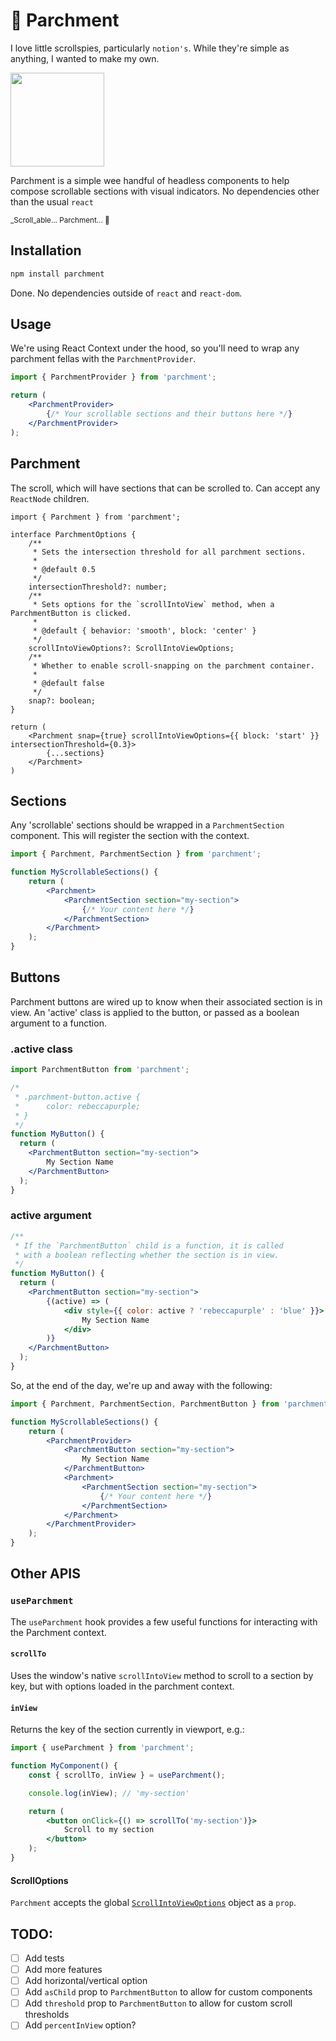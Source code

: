 # 📜 Parchment

I love little scrollspies, particularly `notion's`. While they're simple as anything, I wanted to make my own.

<img src="https://github.com/user-attachments/assets/b2ad4bbe-835e-4ea2-aac4-81d29b445158" width="150px" />

Parchment is a simple wee handful of headless components to help compose scrollable sections with visual indicators. No dependencies other than the usual `react`

<small>_Scroll_able... Parchment... 📜</small>

## Installation
```bash
npm install parchment
```

Done. No dependencies outside of `react` and `react-dom`.

## Usage
We're using React Context under the hood, so you'll need to wrap any parchment fellas with the `ParchmentProvider`.

```jsx
import { ParchmentProvider } from 'parchment';

return (
    <ParchmentProvider>
        {/* Your scrollable sections and their buttons here */}
    </ParchmentProvider>
);
```

## Parchment
The scroll, which will have sections that can be scrolled to. Can accept any `ReactNode` children.

```tsx
import { Parchment } from 'parchment';

interface ParchmentOptions {
    /**
     * Sets the intersection threshold for all parchment sections.
     *
     * @default 0.5
     */
    intersectionThreshold?: number;
    /**
     * Sets options for the `scrollIntoView` method, when a ParchmentButton is clicked.
     *
     * @default { behavior: 'smooth', block: 'center' }
     */
    scrollIntoViewOptions?: ScrollIntoViewOptions;
    /**
     * Whether to enable scroll-snapping on the parchment container.
     *
     * @default false
     */
    snap?: boolean;
}

return (
    <Parchment snap={true} scrollIntoViewOptions={{ block: 'start' }} intersectionThreshold={0.3}>
        {...sections}
    </Parchment>
)

```

## Sections
Any 'scrollable' sections should be wrapped in a `ParchmentSection` component. This will register the section with the context.

```jsx
import { Parchment, ParchmentSection } from 'parchment';

function MyScrollableSections() {
    return (
        <Parchment>
            <ParchmentSection section="my-section">
                {/* Your content here */}
            </ParchmentSection>
        </Parchment>
    );
}
```

## Buttons
Parchment buttons are wired up to know when their associated section is in view. An 'active' class is
applied to the button, or passed as a boolean argument to a function.

### .active class
```jsx
import ParchmentButton from 'parchment';

/*
 * .parchment-button.active {
 *      color: rebeccapurple;
 * }
 */
function MyButton() {
  return (
    <ParchmentButton section="my-section">
        My Section Name
    </ParchmentButton>
  );
}
```

### active argument
```jsx
/**
 * If the `ParchmentButton` child is a function, it is called
 * with a boolean reflecting whether the section is in view.
 */
function MyButton() {
  return (
    <ParchmentButton section="my-section">
        {(active) => (
            <div style={{ color: active ? 'rebeccapurple' : 'blue' }}>
                My Section Name
            </div>
        )}
    </ParchmentButton> 
  );
}
```

So, at the end of the day, we're up and away with the following:

```jsx
import { Parchment, ParchmentSection, ParchmentButton } from 'parchment';

function MyScrollableSections() {
    return (
        <ParchmentProvider>
            <ParchmentButton section="my-section">
                My Section Name
            </ParchmentButton>
            <Parchment>
                <ParchmentSection section="my-section">
                    {/* Your content here */}
                </ParchmentSection>
            </Parchment>
        </ParchmentProvider>
    );
}
```

## Other APIS
### `useParchment`

The `useParchment` hook provides a few useful functions for interacting with the Parchment context.

#### `scrollTo`
Uses the window's native `scrollIntoView` method to scroll to a section by key, but with options loaded in the parchment context.

#### `inView`
Returns the key of the section currently in viewport, e.g.:

```jsx
import { useParchment } from 'parchment';

function MyComponent() {
    const { scrollTo, inView } = useParchment();

    console.log(inView); // 'my-section'

    return (
        <button onClick={() => scrollTo('my-section')}>
            Scroll to my section
        </button>
    );
}
```

#### ScrollOptions
`Parchment` accepts the global [`ScrollIntoViewOptions`](https://developer.mozilla.org/en-US/docs/Web/API/Element/scrollIntoView#scrollintoviewoptions) object as a `prop`.

## TODO:
- [ ] Add tests
- [ ] Add more features
- [ ] Add horizontal/vertical option
- [ ] Add `asChild` prop to `ParchmentButton` to allow for custom components
- [ ] Add `threshold` prop to `ParchmentButton` to allow for custom scroll thresholds
- [ ] Add `percentInView` option?
